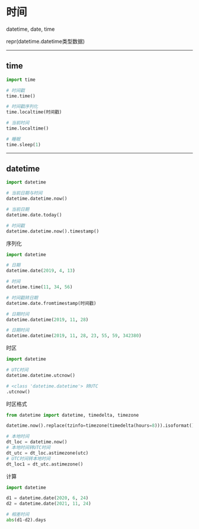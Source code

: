 # 时间
datetime, date, time


repr(datetime.datetime类型数据)

---
## time

```python
import time

# 时间戳
time.time()

# 时间戳序列化
time.localtime(时间戳)

# 当前时间
time.localtime()
```

```python
# 睡眠
time.sleep(1)
```

---
## datetime

```python
import datetime

# 当前日期与时间
datetime.datetime.now()

# 当前日期
datetime.date.today()

# 时间戳
datetime.datetime.now().timestamp()
```

序列化

```python
import datetime

# 日期
datetime.date(2019, 4, 13)

# 时间
datetime.time(11, 34, 56)

# 时间戳转日期
datetime.date.fromtimestamp(时间戳)

# 日期时间
datetime.datetime(2019, 11, 28)

# 日期时间
datetime.datetime(2019, 11, 28, 23, 55, 59, 342380)
```

时区

```python
import datetime

# UTC时间
datetime.datetime.utcnow()

# <class 'datetime.datetime'> 转UTC
.utcnow()
```

时区格式

```python
from datetime import datetime, timedelta, timezone

datetime.now().replace(tzinfo=timezone(timedelta(hours=8))).isoformat()

# 本地时间
dt_loc = datetime.now()
# 本地时间转UTC时间
dt_utc = dt_loc.astimezone(utc)
# UTC时间转本地时间
dt_loc1 = dt_utc.astimezone()
```

计算

```python
import datetime

d1 = datetime.date(2020, 6, 24)
d2 = datetime.date(2021, 11, 24)

# 相差时间
abs(d1-d2).days
```